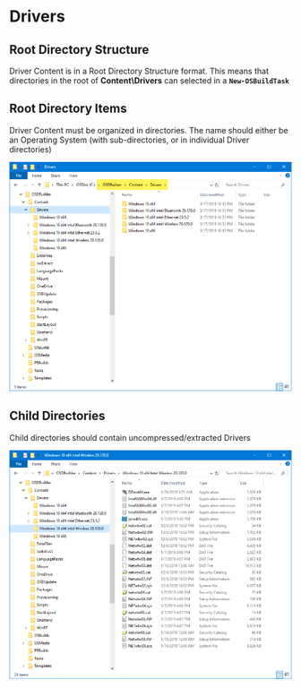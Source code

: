 # Drivers

## Root Directory Structure

Driver Content is in a Root Directory Structure format.  This means that directories in the root of **Content\Drivers** can selected in a **`New-OSBuildTask`**

## Root Directory Items

Driver Content must be organized in directories.  The name should either be an Operating System \(with sub-directories, or in individual Driver directories\)

![](../../../../../.gitbook/assets/image%20%28238%29.png)

## Child Directories

Child directories should contain uncompressed/extracted Drivers

![](../../../../../.gitbook/assets/image%20%2842%29.png)

